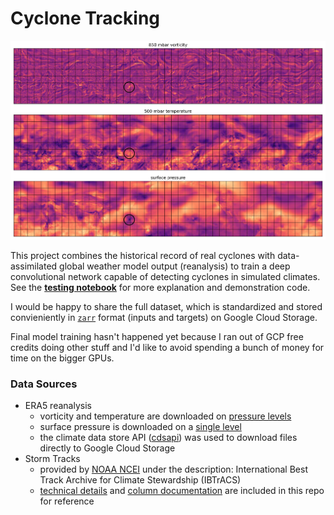 # Cyclone Tracking

![subgrid](plots/subgrid.jpg)

This project combines the historical record of real cyclones with data-assimilated global weather model output (reanalysis) to train a deep convolutional network capable of detecting cyclones in simulated climates. See the [**testing notebook**](test_cyclone_detector.ipynb) for more explanation and demonstration code.

I would be happy to share the full dataset, which is standardized and stored convieniently in [`zarr`](https://zarr.readthedocs.io/en/stable/) format (inputs and targets) on Google Cloud Storage.

Final model training hasn't happened yet because I ran out of GCP free credits doing other stuff and I'd like to avoid spending a bunch of money for time on the bigger GPUs.

### Data Sources

* ERA5 reanalysis
	* vorticity and temperature are downloaded on [pressure levels](https://cds.climate.copernicus.eu/cdsapp#!/dataset/reanalysis-era5-pressure-levels?tab=overview)
	* surface pressure is downloaded on a [single level](https://cds.climate.copernicus.eu/cdsapp#!/dataset/reanalysis-era5-single-levels?tab=overview)
	* the climate data store API ([cdsapi](https://cds.climate.copernicus.eu/api-how-to)) was used to download files directly to Google Cloud Storage
* Storm Tracks
	* provided by [NOAA NCEI](https://www.ncei.noaa.gov/products/international-best-track-archive) under the description: International Best Track Archive for Climate Stewardship (IBTrACS)
	* [technical details](refs/IBTrACS_version4_Technical_Details.pdf) and [column documentation](refs/IBTrACS_v04_column_documentation.pdf) are included in this repo for reference
